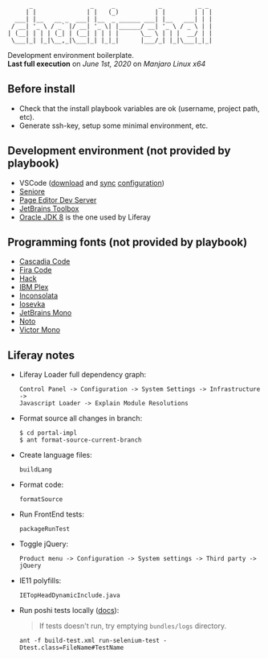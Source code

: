 ```
      _                _     _            _          _ _
     | |              | |   (_)          | |        | | |
  ___| |__   __ _  ___| |__  _ ______ ___| |__   ___| | |
 / __| '_ \ / _` |/ __| '_ \| |______/ __| '_ \ / _ \ | |
| (__| | | | (_| | (__| | | | |      \__ \ | | |  __/ | |
 \___|_| |_|\__,_|\___|_| |_|_|      |___/_| |_|\___|_|_|
```

Development environment boilerplate.<br>
**Last full execution** on _June 1st, 2020_ on _Manjaro Linux x64_

## Before install
- Check that the install playbook variables are ok (username, project path, etc).
- Generate ssh-key, setup some minimal environment, etc.

## Development environment (not provided by playbook)

- VSCode ([download](https://code.visualstudio.com/) and [sync](https://marketplace.visualstudio.com/items?itemName=Shan.code-settings-sync) [configuration](https://gist.github.com/p2kmgcl/4af6fbc8d6ae3da54ff861b389465cce))
- [Seniore](https://github.com/p2kmgcl/seniore)
- [Page Editor Dev Server](https://github.com/p2kmgcl/page-editor-dev-server)
- [JetBrains Toolbox](https://www.jetbrains.com/toolbox-app/)
- [Oracle JDK 8](https://www.oracle.com/java/technologies/javase/javase-jdk8-downloads.html) is the one used by Liferay

## Programming fonts (not provided by playbook)

- [Cascadia Code](https://github.com/microsoft/cascadia-code)
- [Fira Code](https://github.com/tonsky/FiraCode)
- [Hack](https://sourcefoundry.org/hack/)
- [IBM Plex](https://www.ibm.com/plex/)
- [Inconsolata](https://github.com/googlefonts/Inconsolata)
- [Iosevka](https://typeof.net/Iosevka/)
- [JetBrains Mono](https://www.jetbrains.com/lp/mono/)
- [Noto](https://www.google.com/get/noto/)
- [Victor Mono](https://rubjo.github.io/victor-mono/)

## Liferay notes

- Liferay Loader full dependency graph:
  ```
  Control Panel -> Configuration -> System Settings -> Infrastructure ->
  Javascript Loader -> Explain Module Resolutions
  ```
- Format source all changes in branch:
  ```
  $ cd portal-impl
  $ ant format-source-current-branch
  ```
- Create language files:
  ```
  buildLang
  ```
- Format code:
  ```
  formatSource
  ```
- Run FrontEnd tests:
  ```
  packageRunTest
  ```
- Toggle jQuery:
  ```
  Product menu -> Configuration -> System settings -> Third party -> jQuery
  ```
- IE11 polyfills:
  ```
  IETopHeadDynamicInclude.java
  ```
- Run poshi tests locally ([docs](https://liferay-learn-poshi.readthedocs.io/en/latest/intro/liferay-functional-testing.html)):
  > If tests doesn't run, try emptying `bundles/logs` directory.
  ```
  ant -f build-test.xml run-selenium-test -Dtest.class=FileName#TestName
  ```
